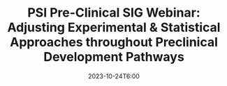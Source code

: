 ---
# Documentation: https://wowchemy.com/docs/managing-content/
type: webinar
title: "PSI Pre-Clinical SIG Webinar: Adjusting Experimental & Statistical Approaches throughout Preclinical Development Pathways"
url_freeregister: https://www.psiweb.org/events/event-item/2023/10/24/default-calendar/psi-pre-clinical-sig-webinar-adjusting-experimental-statistical-approaches-throughout-preclinical-development-pathways
date: 2023-10-24T6:00
all_day: false
speaker: ""
---